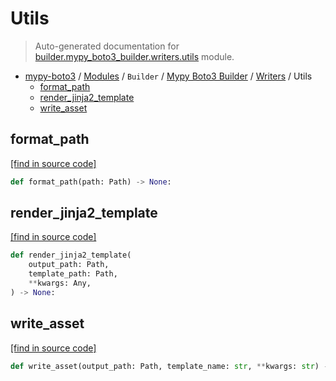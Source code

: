 # Utils

> Auto-generated documentation for [builder.mypy_boto3_builder.writers.utils](https://github.com/vemel/mypy_boto3/blob/master/builder/mypy_boto3_builder/writers/utils.py) module.

- [mypy-boto3](../../../README.md#mypy_boto3) / [Modules](../../../MODULES.md#mypy-boto3-modules) / `Builder` / [Mypy Boto3 Builder](../index.md#mypy-boto3-builder) / [Writers](index.md#writers) / Utils
    - [format_path](#format_path)
    - [render_jinja2_template](#render_jinja2_template)
    - [write_asset](#write_asset)

## format_path

[[find in source code]](https://github.com/vemel/mypy_boto3/blob/master/builder/mypy_boto3_builder/writers/utils.py#L21)

```python
def format_path(path: Path) -> None:
```

## render_jinja2_template

[[find in source code]](https://github.com/vemel/mypy_boto3/blob/master/builder/mypy_boto3_builder/writers/utils.py#L30)

```python
def render_jinja2_template(
    output_path: Path,
    template_path: Path,
    **kwargs: Any,
) -> None:
```

## write_asset

[[find in source code]](https://github.com/vemel/mypy_boto3/blob/master/builder/mypy_boto3_builder/writers/utils.py#L15)

```python
def write_asset(output_path: Path, template_name: str, **kwargs: str) -> None:
```
